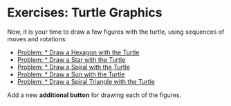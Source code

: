 # Exercises: Turtle Graphics

Now, it is your time to draw a few figures with the turtle, using sequences of moves and rotations:

* [Problem: \* Draw a Hexagon with the Turtle](/Content/Chapter-5-1-loops/graphical-and-web-apps/drawing-hexagon.md)
* [Problem: \* Draw a Star with the Turtle](/Content/Chapter-5-1-loops/graphical-and-web-apps/drawing-star.md)
* [Problem: \* Draw a Spiral with the Turtle](/Content/Chapter-5-1-loops/graphical-and-web-apps/drawing-spiral.md)
* [Problem: \* Draw a Sun with the Turtle](/Content/Chapter-5-1-loops/graphical-and-web-apps/drawing-sun.md)
* [Problem: \* Draw a Spiral Triangle with the Turtle](/Content/Chapter-5-1-loops/graphical-and-web-apps/drawing-spiral-triangle.md)

Add a new **additional button** for drawing each of the figures.
